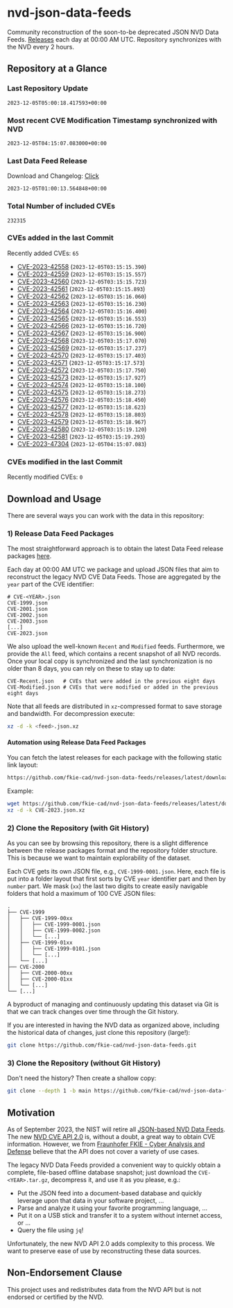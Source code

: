 # nvd-json-data-feeds

Community reconstruction of the soon-to-be deprecated JSON NVD Data Feeds. 
[Releases](https://github.com/fkie-cad/nvd-json-data-feeds/releases/latest) each day at 00:00 AM UTC.
Repository synchronizes with the NVD every 2 hours.

## Repository at a Glance

### Last Repository Update

```plain
2023-12-05T05:00:18.417593+00:00
```

### Most recent CVE Modification Timestamp synchronized with NVD

```plain
2023-12-05T04:15:07.083000+00:00
```

### Last Data Feed Release

Download and Changelog: [Click](https://github.com/fkie-cad/nvd-json-data-feeds/releases/latest)

```plain
2023-12-05T01:00:13.564848+00:00
```

### Total Number of included CVEs

```plain
232315
```

### CVEs added in the last Commit

Recently added CVEs: `65`

* [CVE-2023-42558](CVE-2023/CVE-2023-425xx/CVE-2023-42558.json) (`2023-12-05T03:15:15.390`)
* [CVE-2023-42559](CVE-2023/CVE-2023-425xx/CVE-2023-42559.json) (`2023-12-05T03:15:15.557`)
* [CVE-2023-42560](CVE-2023/CVE-2023-425xx/CVE-2023-42560.json) (`2023-12-05T03:15:15.723`)
* [CVE-2023-42561](CVE-2023/CVE-2023-425xx/CVE-2023-42561.json) (`2023-12-05T03:15:15.893`)
* [CVE-2023-42562](CVE-2023/CVE-2023-425xx/CVE-2023-42562.json) (`2023-12-05T03:15:16.060`)
* [CVE-2023-42563](CVE-2023/CVE-2023-425xx/CVE-2023-42563.json) (`2023-12-05T03:15:16.230`)
* [CVE-2023-42564](CVE-2023/CVE-2023-425xx/CVE-2023-42564.json) (`2023-12-05T03:15:16.400`)
* [CVE-2023-42565](CVE-2023/CVE-2023-425xx/CVE-2023-42565.json) (`2023-12-05T03:15:16.553`)
* [CVE-2023-42566](CVE-2023/CVE-2023-425xx/CVE-2023-42566.json) (`2023-12-05T03:15:16.720`)
* [CVE-2023-42567](CVE-2023/CVE-2023-425xx/CVE-2023-42567.json) (`2023-12-05T03:15:16.900`)
* [CVE-2023-42568](CVE-2023/CVE-2023-425xx/CVE-2023-42568.json) (`2023-12-05T03:15:17.070`)
* [CVE-2023-42569](CVE-2023/CVE-2023-425xx/CVE-2023-42569.json) (`2023-12-05T03:15:17.237`)
* [CVE-2023-42570](CVE-2023/CVE-2023-425xx/CVE-2023-42570.json) (`2023-12-05T03:15:17.403`)
* [CVE-2023-42571](CVE-2023/CVE-2023-425xx/CVE-2023-42571.json) (`2023-12-05T03:15:17.573`)
* [CVE-2023-42572](CVE-2023/CVE-2023-425xx/CVE-2023-42572.json) (`2023-12-05T03:15:17.750`)
* [CVE-2023-42573](CVE-2023/CVE-2023-425xx/CVE-2023-42573.json) (`2023-12-05T03:15:17.927`)
* [CVE-2023-42574](CVE-2023/CVE-2023-425xx/CVE-2023-42574.json) (`2023-12-05T03:15:18.100`)
* [CVE-2023-42575](CVE-2023/CVE-2023-425xx/CVE-2023-42575.json) (`2023-12-05T03:15:18.273`)
* [CVE-2023-42576](CVE-2023/CVE-2023-425xx/CVE-2023-42576.json) (`2023-12-05T03:15:18.450`)
* [CVE-2023-42577](CVE-2023/CVE-2023-425xx/CVE-2023-42577.json) (`2023-12-05T03:15:18.623`)
* [CVE-2023-42578](CVE-2023/CVE-2023-425xx/CVE-2023-42578.json) (`2023-12-05T03:15:18.803`)
* [CVE-2023-42579](CVE-2023/CVE-2023-425xx/CVE-2023-42579.json) (`2023-12-05T03:15:18.967`)
* [CVE-2023-42580](CVE-2023/CVE-2023-425xx/CVE-2023-42580.json) (`2023-12-05T03:15:19.120`)
* [CVE-2023-42581](CVE-2023/CVE-2023-425xx/CVE-2023-42581.json) (`2023-12-05T03:15:19.293`)
* [CVE-2023-47304](CVE-2023/CVE-2023-473xx/CVE-2023-47304.json) (`2023-12-05T04:15:07.083`)


### CVEs modified in the last Commit

Recently modified CVEs: `0`



## Download and Usage

There are several ways you can work with the data in this repository:

### 1) Release Data Feed Packages

The most straightforward approach is to obtain the latest Data Feed release packages [here](https://github.com/fkie-cad/nvd-json-data-feeds/releases/latest).

Each day at 00:00 AM UTC we package and upload JSON files that aim to reconstruct the legacy NVD CVE Data Feeds.
Those are aggregated by the `year` part of the CVE identifier:

```
# CVE-<YEAR>.json
CVE-1999.json
CVE-2001.json
CVE-2002.json
CVE-2003.json
[...]
CVE-2023.json
```

We also upload the well-known `Recent` and `Modified` feeds.
Furthermore, we provide the `All` feed, which contains a recent snapshot of all NVD records.
Once your local copy is synchronized and the last synchronization is no older than 8 days, you can rely on these to stay up to date:

```plain
CVE-Recent.json   # CVEs that were added in the previous eight days
CVE-Modified.json # CVEs that were modified or added in the previous eight days
```

Note that all feeds are distributed in `xz`-compressed format to save storage and bandwidth.
For decompression execute:

```sh
xz -d -k <feed>.json.xz
```


#### Automation using Release Data Feed Packages

You can fetch the latest releases for each package with the following static link layout:

```sh
https://github.com/fkie-cad/nvd-json-data-feeds/releases/latest/download/CVE-<YEAR>.json.xz
```

Example:

```sh
wget https://github.com/fkie-cad/nvd-json-data-feeds/releases/latest/download/CVE-2023.json.xz
xz -d -k CVE-2023.json.xz
```

### 2) Clone the Repository (with Git History)

As you can see by browsing this repository, there is a slight difference between the release packages format and the repository folder structure.
This is because we want to maintain explorability of the dataset.

Each CVE gets its own JSON file, e.g., `CVE-1999-0001.json`.
Here, each file is put into a folder layout that first sorts by CVE `year` identifier part and then by `number` part.
We mask (`xx`) the last two digits to create easily navigable folders that hold a maximum of 100 CVE JSON files:

```plain
.
├── CVE-1999
│   ├── CVE-1999-00xx
│   │   ├── CVE-1999-0001.json
│   │   ├── CVE-1999-0002.json
│   │   └── [...]
│   ├── CVE-1999-01xx
│   │   ├── CVE-1999-0101.json
│   │   └── [...]
│   └── [...]
├── CVE-2000
│   ├── CVE-2000-00xx
│   ├── CVE-2000-01xx
│   └── [...]
└── [...]
```

A byproduct of managing and continuously updating this dataset via Git is that we can track changes over time through the Git history.

If you are interested in having the NVD data as organized above, including the historical data of changes, just clone this repository (large!):

```sh
git clone https://github.com/fkie-cad/nvd-json-data-feeds.git
```

### 3) Clone the Repository (without Git History)

Don't need the history? Then create a shallow copy:

```sh
git clone --depth 1 -b main https://github.com/fkie-cad/nvd-json-data-feeds.git
```

## Motivation

As of September 2023, the NIST will retire all [JSON-based NVD Data Feeds](https://nvd.nist.gov/vuln/data-feeds#divRetirementBanner-1).
The new [NVD CVE API 2.0](https://nvd.nist.gov/developers/vulnerabilities) is, without a doubt, a great way to obtain CVE information.
However, we from [Fraunhofer FKIE - Cyber Analysis and Defense](https://www.fkie.fraunhofer.de/en/departments/cad.html) believe that the API does not cover a variety of use cases.

The legacy NVD Data Feeds provided a convenient way to quickly obtain a complete, file-based offline database snapshot; just download the `CVE-<YEAR>.tar.gz`, decompress it, and use it as you please, e.g.:

* Put the JSON feed into a document-based database and quickly leverage upon that data in your software project, ...
* Parse and analyze it using your favorite programming language, ...
* Put it on a USB stick and transfer it to a system without internet access, or ...
* Query the file using `jq`!

Unfortunately, the new NVD API 2.0 adds complexity to this process.
We want to preserve ease of use by reconstructing these data sources.

## Non-Endorsement Clause

This project uses and redistributes data from the NVD API but is not endorsed or certified by the NVD.